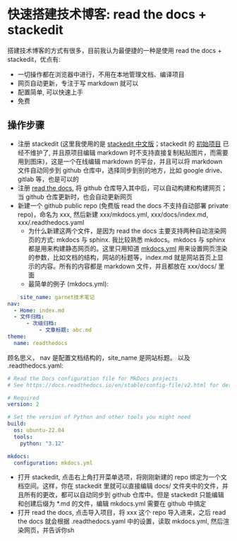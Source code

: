 # 快速搭建技术博客: read the docs + stackedit

搭建技术博客的方式有很多，目前我认为最便捷的一种是使用 read the docs + stackedit，优点有:
* 一切操作都在浏览器中进行，不用在本地管理文档、编译项目
* 网页自动更新，专注于写 markdown 就可以
* 配置简单, 可以快速上手
* 免费

## 操作步骤

* 注册 stackedit (这里我使用的是 [stackedit 中文版](https://stackedit.cn/)；stackedit 的 [初始项目](https://stackedit.io/) 已经不维护了, 并且原项目编辑 markdown 时不支持直接复制粘贴图片，而需要用到图床)，这是一个在线编辑 markdown 的平台，并且可以将 markdown 文件自动同步到 github 仓库中，选择同步到别的地方，比如 google drive、gitlab 等，也是可以的
* 注册 [read the docs](https://about.readthedocs.com/), 将 github 仓库导入其中后，可以自动构建和构建网页；当 github 仓库更新时，也会自动更新网页
* 新建一个 github public repo (免费版 read the docs 不支持自动部署 private repo)，命名为 xxx, 然后新建 xxx/mkdocs.yml, xxx/docs/index.md, xxx/.readthedocs.yaml
	* 为什么新建这两个文件，是因为 read the docs 主要支持两种自动渲染网页的方式: mkdocs 与 sphinx. 我比较熟悉 mkdocs。mkdocs 与 sphinx 都是用来构建静态网页的。这里只用知道 [mkdocs.yml](https://www.mkdocs.org/user-guide/configuration/) 用来设置网页渲染的参数，比如文档的结构，网站的标题等，index.md 就是网站首页上显示的内容。所有的内容都是 markdown 文件，并且都放在 xxx/docs/ 里面
	* 最简单的例子 (mkdocs.yml):
	
```yml
	site_name: garnet技术笔记
nav:
  - Home: index.md
  - 文件归档:
	  - 次级归档:
		  - 文章标题: abc.md
theme:
  name: readthedocs
```
顾名思义， nav 是配置文档结构的，site_name 是网站标题。
以及 .readthedocs.yaml:
```yml
# Read the Docs configuration file for MkDocs projects
# See https://docs.readthedocs.io/en/stable/config-file/v2.html for details

# Required
version: 2

# Set the version of Python and other tools you might need
build:
  os: ubuntu-22.04
  tools:
    python: "3.12"

mkdocs:
  configuration: mkdocs.yml
```

* 打开 stackedit, 点击右上角打开菜单选项，将刚刚新建的 repo 绑定为一个文档空间。这样，你在 stackedit 里就可以直接编辑 docs/ 文件夹中的文件，并且所有的更改，都可以自动同步到 github 仓库中。但是 stackedit 只能编辑和创建后缀为 *.md 的文件，编辑 mkdocs.yml 需要在 github 中搞定
* 打开 read the docs, 点击导入项目，将 xxx 这个 repo 导入进来，之后 read the docs 就会根据 .readthedocs.yaml 中的设置，读取 mkdocs.yml, 然后渲染网页，并告诉你sh





<!--stackedit_data:
eyJoaXN0b3J5IjpbLTU4Mzg3MTI4M119
-->